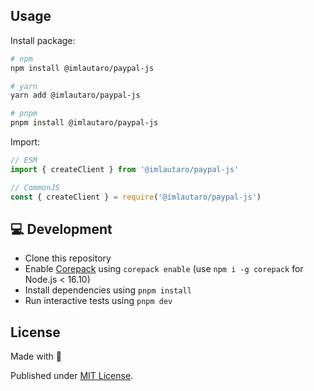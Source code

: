 ## Usage

Install package:

```sh
# npm
npm install @imlautaro/paypal-js

# yarn
yarn add @imlautaro/paypal-js

# pnpm
pnpm install @imlautaro/paypal-js
```

Import:

```js
// ESM
import { createClient } from '@imlautaro/paypal-js'

// CommonJS
const { createClient } = require('@imlautaro/paypal-js')
```

## 💻 Development

-   Clone this repository
-   Enable [Corepack](https://github.com/nodejs/corepack) using `corepack enable` (use `npm i -g corepack` for Node.js < 16.10)
-   Install dependencies using `pnpm install`
-   Run interactive tests using `pnpm dev`

## License

Made with 💙

Published under [MIT License](./LICENSE).
